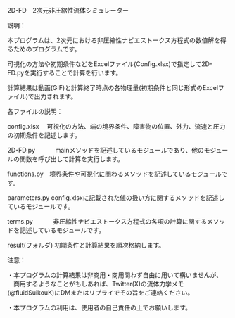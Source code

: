 2D-FD　2次元非圧縮性流体シミュレーター

説明：

本プログラムは、2次元における非圧縮性ナビエストークス方程式の数値解を得るためのプログラムです。

可視化の方法や初期条件などをExcelファイル(Config.xlsx)で指定して2D-FD.pyを実行することで計算を行います。

計算結果は動画(GIF)と計算終了時点の各物理量(初期条件と同じ形式のExcelファイル)で出力されます。

各ファイルの説明：

config.xlsx　 可視化の方法、端の境界条件、障害物の位置、外力、流速と圧力の初期条件を記述します。

2D-FD.py　　　 mainメソッドを記述しているモジュールであり、他のモジュールの関数を呼び出して計算を実行します。

functions.py　境界条件や可視化に関わるメソッドを記述しているモジュールです。

parameters.py config.xlsxに記載された値の扱い方に関するメソッドを記述しているモジュールです。

terms.py　　　 非圧縮性ナビエストークス方程式の各項の計算に関するメソッドを記述しているモジュールです。

result(フォルダ) 初期条件と計算結果を順次格納します。

注意：

・本プログラムの計算結果は非商用・商用問わず自由に用いて構いませんが、
　商用するようなことがもしあれば、Twitter(X)の流体力学メモ(@fluidSuikouK)にDMまたはリプライでその旨をご連絡ください。
 
・本プログラムの利用は、使用者の自己責任の上でお願いします。
